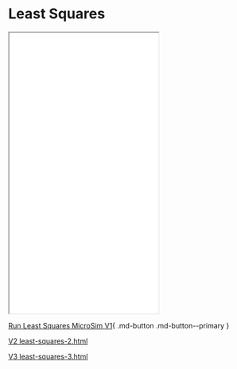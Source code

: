 # Least Squares

<iframe src="main.html" height="565px" scrolling="no"></iframe>

[Run Least Squares MicroSim V1](./main.html){ .md-button .md-button--primary }

[V2 least-squares-2.html](./least-squares-2.html)

[V3 least-squares-3.html](./least-squares-3.html)